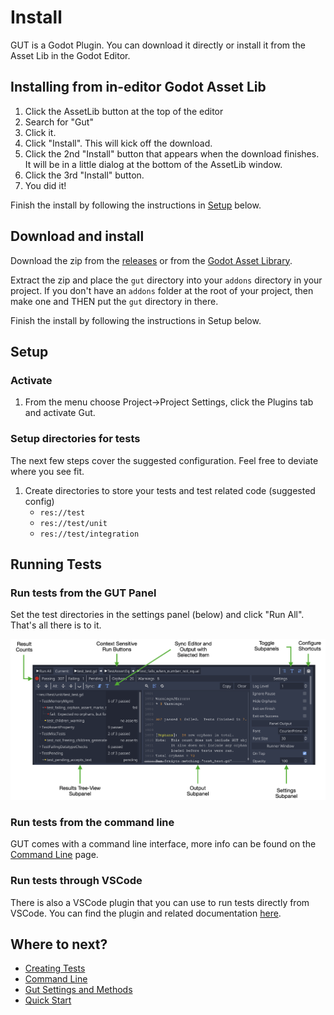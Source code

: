 # Install
GUT is a Godot Plugin.  You can download it directly or install it from the Asset Lib in the Godot Editor.

## Installing from in-editor Godot Asset Lib
1.  Click the AssetLib button at the top of the editor
1.  Search for "Gut"
1.  Click it.
1.  Click "Install".  This will kick off the download.
1.  Click the 2nd "Install" button that appears when the download finishes.  It will be in a little dialog at the bottom of the AssetLib window.
1.  Click the 3rd "Install" button.
1.  You did it!

Finish the install by following the instructions in [Setup](#setup) below.


## Download and install
Download the zip from the [releases](https://github.com/bitwes/gut/releases) or from the [Godot Asset Library](https://godotengine.org/asset-library/asset/54).

Extract the zip and place the `gut` directory into your `addons` directory in your project.  If you don't have an `addons` folder at the root of your project, then make one and THEN put the `gut` directory in there.

Finish the install by following the instructions in Setup below.


## Setup
### Activate
1.  From the menu choose Project->Project Settings, click the Plugins tab and activate Gut.

### Setup directories for tests
The next few steps cover the suggested configuration.  Feel free to deviate where you see fit.

1.  Create directories to store your tests and test related code (suggested config)
	* `res://test`
	* `res://test/unit`
	* `res://test/integration`

## Running Tests

### Run tests from the GUT Panel
Set the test directories in the settings panel (below) and click "Run All".  That's all there is to it.

![Gut Panel](_static/images/gut_panel.png)


### Run tests from the command line
GUT comes with a command line interface, more info can be found on the [Command Line](Command-Line) page.


### Run tests through VSCode
There is also a VSCode plugin that you can use to run tests directly from VSCode.  You can find the plugin and related documentation [here](https://github.com/bitwes/gut-extension).


## Where to next?
* [Creating Tests](Creating-Tests)
* [Command Line](Command-Line)
* [Gut Settings and Methods](Gut-Settings-And-Methods)
* [Quick Start](Quick-Start)

